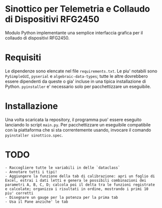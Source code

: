 # Sinottico per Telemetria e Collaudo di Dispositivi RFG2450

Modulo Python implementante una semplice interfaccia grafica per il collaudo di dispositivi RFG2450.

# Requisiti

Le dipendenze sono elencate nel file `requirements.txt`. Le piu' notabili sono `PySimpleGUI`, `pyserial` e `algebraic-data-types`; tutte le altre dovrebbero essere dipendenti da queste o gia' incluse in una tipica installazione di Python. `pyinstaller` e' necessario solo per pacchettizzare un eseguibile.

# Installazione

Una volta scaricata la repository, il programma puo' essere eseguito lanciando lo script `main.py`. Per pacchettizzare un eseguibile compatibile con la piattaforma che si sta correntemente usando, invocare il comando `pyinstaller sinottico.spec`.

# TODO

    - Raccogliere tutte le variabili in delle `dataclass`
    - Annotare tutti i tipi!
    - Aggiungere la funzione della tab di calibrazione: apri un foglio di Excel, estrai i dati letti e genera le possibili combinazioni dei parametri A, B, C, D; calcola poi il delta tra le funzioni registrate e calcolate; organizza i risultati in ordine, mostrando i primi 10 piu' corretti
    - Disegnare un gauge per la potenza per la prima tab
    - Usa il Pane anziche' le tab
